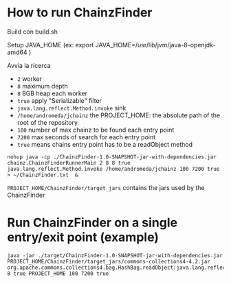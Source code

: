 # How to run ChainzFinder

Build con build.sh

Setup JAVA_HOME (ex: export JAVA_HOME=/usr/lib/jvm/java-8-openjdk-amd64 )

Avvia la ricerca
* `2` worker
* `8` maximum depth
* `8` 8GB heap each worker
* `true` apply "Serializable" filter
* `java.lang.reflect.Method.invoke` sink
* `/home/andromeda/jchainz` the PROJECT_HOME: the absolute path of the root of the repository
* `100` number of max chainz to be found each entry point
* `7200` max seconds of search for each entry point 
* `true` means chains entry point has to be a readObject method
```
nohup java -cp ./ChainzFinder-1.0-SNAPSHOT-jar-with-dependencies.jar chainz.ChainzFinderRunnerMain 2 8 8 true java.lang.reflect.Method.invoke /home/andromeda/jchainz 100 7200 true > ~/ChainzFinder.txt  &
```

`PROJECT_HOME/ChainzFinder/target_jars` contains the jars used by the ChainzFinder


# Run ChainzFinder on a single entry/exit point (example)

```
java -jar ./target/ChainzFinder-1.0-SNAPSHOT-jar-with-dependencies.jar PROJECT_HOME/ChainzFinder/target_jars/commons-collections4-4.2.jar org.apache.commons.collections4.bag.HashBag.readObject:java.lang.reflect.Method.invoke 8 true PROJECT_HOME 100 7200 true
```
